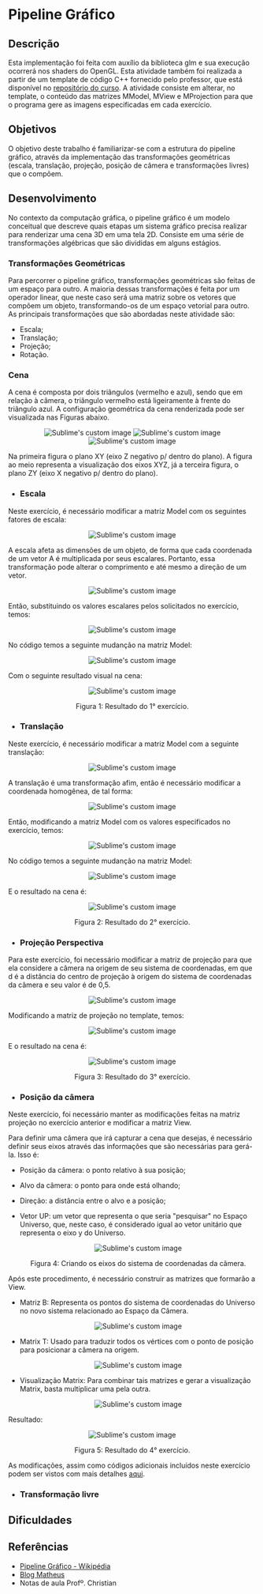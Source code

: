 # Pipeline Gráfico

## Descrição
Esta implementação foi feita com auxílio da biblioteca glm e sua execução ocorrerá nos shaders do OpenGL. Esta atividade também foi realizada a partir de um template de código C++ fornecido pelo professor, que está disponível no [repositório do curso](https://github.com/capagot/icg/tree/master/03_transformations). A atividade consiste em alterar, no template, o conteúdo das matrizes MModel, MView e MProjection para que o programa gere as imagens especificadas em cada exercício.

## Objetivos
O objetivo deste trabalho é familiarizar-se com a estrutura do pipeline gráfico, através da implementação das transformações geométricas (escala, translação, projeção, posição de câmera e transformações livres) que o compõem.

## Desenvolvimento
No contexto da computação gráfica, o pipeline gráfico é um modelo conceitual que descreve quais etapas um sistema gráfico precisa realizar para renderizar uma cena 3D em uma tela 2D. Consiste em uma série de transformações algébricas que são divididas em alguns estágios.

### Transformações Geométricas
Para percorrer o pipeline gráfico, transformações geométricas são feitas de um espaço para outro. A maioria dessas transformações é feita por um operador linear, que neste caso será uma matriz sobre os vetores que compõem um objeto, transformando-os de um espaço vetorial para outro. As principais transformações que são abordadas neste atividade são:

- Escala;
- Translação;
- Projeção;
- Rotação.

### Cena
A cena é composta por dois triângulos (vermelho e azul), sendo que em relação à câmera, o triângulo vermelho está ligeiramente à frente do triângulo azul. A configuração geométrica da cena renderizada pode ser visualizada nas Figuras abaixo.
  <p align="center">
    <img src="https://user-images.githubusercontent.com/54148100/100792839-042f9580-33fa-11eb-9f9d-0ef69053feff.png" alt="Sublime's custom image"/>
    <img src="https://user-images.githubusercontent.com/54148100/100792892-1ad5ec80-33fa-11eb-8b01-808605b32e8a.png" alt="Sublime's custom image"/>
    <img src="https://user-images.githubusercontent.com/54148100/100792946-350fca80-33fa-11eb-801e-fcc59c9e52c2.png" alt="Sublime's custom image"/>
  </p>

Na primeira figura o plano XY (eixo Z negativo p/ dentro do plano). A figura ao meio representa a visualização dos eixos XYZ, já a terceira figura, o plano ZY (eixo X negativo p/ dentro do plano).

- ### Escala
Neste exercício, é necessário modificar a matriz Model com os seguintes fatores de escala:
  <p align="center">
    <img src="https://user-images.githubusercontent.com/54148100/100805234-1666ff00-340d-11eb-82a2-3569d3997f43.png" alt="Sublime's custom image"/>
  </p>
  A escala afeta as dimensões de um objeto, de forma que cada coordenada de um vetor A é multiplicada por seus escalares. Portanto, essa transformação pode alterar o comprimento e até mesmo a direção de um vetor.
  <p align="center">
    <img src="https://user-images.githubusercontent.com/54148100/100805312-34346400-340d-11eb-9c7c-d3a651e70ee3.png" alt="Sublime's custom image"/>
  </p>
Então, substituindo os valores escalares pelos solicitados no exercício, temos:
  <p align="center">
    <img src="https://user-images.githubusercontent.com/54148100/100805388-57f7aa00-340d-11eb-9461-d107c2a72cb0.png" alt="Sublime's custom image"/>
  </p>
No código temos a seguinte mudanção na matriz Model:
  <p align="center">
    <img src="https://user-images.githubusercontent.com/54148100/100782737-9aa88a80-33eb-11eb-86c0-2d2fb7978896.png" alt="Sublime's custom image"/>
  </p>
Com o seguinte resultado visual na cena:
  <p align="center">
    <img src="https://user-images.githubusercontent.com/54148100/100783162-36d29180-33ec-11eb-9ae7-19ef087835dc.png" alt="Sublime's custom image"/>
  </p>
  <p align="center">
    Figura 1: Resultado do 1° exercício.
  </p>
  
- ### Translação
Neste exercício, é necessário modificar a matriz Model com a seguinte translação:
  <p align="center">
    <img src="https://user-images.githubusercontent.com/54148100/100806215-d43ebd00-340e-11eb-907b-5474692d5523.png" alt="Sublime's custom image"/>
  </p>
A translação é uma transformação afim, então é necessário modificar a coordenada homogênea, de tal forma:
  <p align="center">
    <img src="https://user-images.githubusercontent.com/54148100/100806426-33043680-340f-11eb-8e65-68699a6a1612.png" alt="Sublime's custom image"/>
  </p>
Então, modificando a matriz Model com os valores especificados no exercício, temos:
  <p align="center">
    <img src="https://user-images.githubusercontent.com/54148100/100806644-95f5cd80-340f-11eb-8190-5492a7026b93.png" alt="Sublime's custom image"/>
  </p>
No código temos a seguinte mudanção na matriz Model:
  <p align="center">
    <img src="https://user-images.githubusercontent.com/54148100/100784757-6edad400-33ee-11eb-8a98-13ff32ee5cae.png" alt="Sublime's custom image"/>
  </p>
E o resultado na cena é:
  <p align="center">
    <img src="https://user-images.githubusercontent.com/54148100/100784847-916ced00-33ee-11eb-99ee-94f81e0810fc.png" alt="Sublime's custom image"/>
  </p>
  <p align="center">
    Figura 2: Resultado do 2° exercício.
  </p>
  
- ### Projeção Perspectiva
Para este exercício, foi necessário modificar a matriz de projeção para que ela considere a câmera na origem de seu sistema de coordenadas, em que d é a distância do centro de projeção à origem do sistema de coordenadas da câmera e seu valor é de 0,5.
  <p align="center">
    <img src="https://user-images.githubusercontent.com/54148100/100807835-c474a800-3411-11eb-89d6-046eb0d37cc3.png" alt="Sublime's custom image"/>
  </p>
Modificando a matriz de projeção no template, temos:
  <p align="center">
    <img src="https://user-images.githubusercontent.com/54148100/100938909-3e6d6580-34d4-11eb-9159-ffba1c307cab.png" alt="Sublime's custom image"/>
  </p>
E o resultado na cena é:
  <p align="center">
    <img src="https://user-images.githubusercontent.com/54148100/100939047-6d83d700-34d4-11eb-9015-784ebe1aca3f.png" alt="Sublime's custom image"/>
  </p>
  <p align="center">
    Figura 3: Resultado do 3° exercício.
  </p>

- ### Posição da câmera
Neste exercício, foi necessário manter as modificações feitas na matriz projeção no exercício anterior e modificar a matriz View.

Para definir uma câmera que irá capturar a cena que desejas, é necessário definir seus eixos através das informações que são necessárias para gerá-la. Isso é:
- Posição da câmera: o ponto relativo à sua posição;

- Alvo da câmera: o ponto para onde está olhando;

- Direção: a distância entre o alvo e a posição;

- Vetor UP: um vetor que representa o que seria "pesquisar" no Espaço Universo, que, neste caso, é considerado igual ao vetor unitário que representa o eixo y do Universo.

  <p align="center">
    <img src="https://user-images.githubusercontent.com/54148100/100809923-0dc6f680-3416-11eb-95bb-b7c93f9bc06f.png" alt="Sublime's custom image"/>
  </p>
  <p align="center">
    Figura 4: Criando os eixos do sistema de coordenadas da câmera.
  </p>
Após este procedimento, é necessário construir as matrizes que formarão a View.

- Matriz B: Representa os pontos do sistema de coordenadas do Universo no novo sistema relacionado ao Espaço da Câmera.
  <p align="center">
    <img src="https://user-images.githubusercontent.com/54148100/100810147-8b8b0200-3416-11eb-98c5-2bb90a3e8703.png" alt="Sublime's custom image"/>
  </p>
- Matrix T: Usado para traduzir todos os vértices com o ponto de posição para posicionar a câmera na origem.
  <p align="center">
    <img src="https://user-images.githubusercontent.com/54148100/100810183-a3fb1c80-3416-11eb-8a0d-f54aec75c742.png" alt="Sublime's custom image"/>
  </p>
- Visualização Matrix: Para combinar tais matrizes e gerar a visualização Matrix, basta multiplicar uma pela outra.
  <p align="center">
    <img src="https://user-images.githubusercontent.com/54148100/100810203-aeb5b180-3416-11eb-9925-41af69e2618e.png" alt="Sublime's custom image"/>
  </p>
Resultado:
  <p align="center">
    <img src="https://user-images.githubusercontent.com/54148100/100939225-b5a2f980-34d4-11eb-8ec2-b17d956cd00a.png" alt="Sublime's custom image"/>
  </p>
  <p align="center">
    Figura 5: Resultado do 4° exercício.
  </p>

As modificações, assim como códigos adicionais incluídos neste exercício podem ser vistos com mais detalhes [aqui](https://github.com/WellyngtonMS/Computer-Graphics/blob/0e577d58c0d658e9bff765510e497fecb0b4c83f/Atividade%2003/Exerc%C3%ADcio%2004/main.cpp#L76-L98).

- ### Transformação livre

## Dificuldades

## Referências
- [Pipeline Gráfico - Wikipédia](https://en.wikipedia.org/wiki/Graphics_pipeline)
- [Blog Matheus](http://matheuspraxedescg.blogspot.com/2016/10/pipeline-grafico.html)
- Notas de aula Profº. Christian
